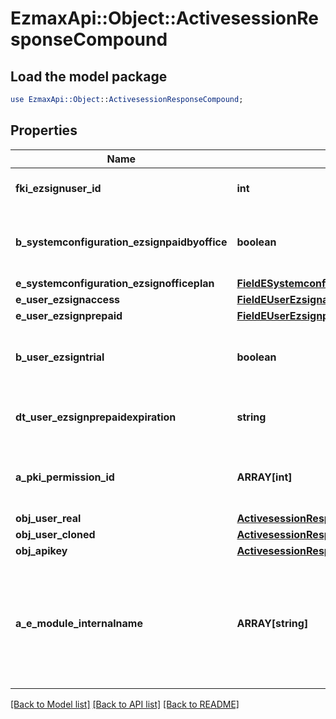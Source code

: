 # EzmaxApi::Object::ActivesessionResponseCompound

## Load the model package
```perl
use EzmaxApi::Object::ActivesessionResponseCompound;
```

## Properties
Name | Type | Description | Notes
------------ | ------------- | ------------- | -------------
**fki_ezsignuser_id** | **int** | The unique ID of the Ezsignuser | [optional] 
**b_systemconfiguration_ezsignpaidbyoffice** | **boolean** | Whether if Ezsign is paid by the company or not | [optional] 
**e_systemconfiguration_ezsignofficeplan** | [**FieldESystemconfigurationEzsignofficeplan**](FieldESystemconfigurationEzsignofficeplan.md) |  | [optional] 
**e_user_ezsignaccess** | [**FieldEUserEzsignaccess**](FieldEUserEzsignaccess.md) |  | 
**e_user_ezsignprepaid** | [**FieldEUserEzsignprepaid**](FieldEUserEzsignprepaid.md) |  | [optional] 
**b_user_ezsigntrial** | **boolean** | Whether the User&#39;s eZsign subscription is a trial | [optional] 
**dt_user_ezsignprepaidexpiration** | **string** | The eZsign prepaid expiration date | [optional] 
**a_pki_permission_id** | **ARRAY[int]** | An array of permissions granted to the user or api key | 
**obj_user_real** | [**ActivesessionResponseCompoundUser**](ActivesessionResponseCompoundUser.md) |  | 
**obj_user_cloned** | [**ActivesessionResponseCompoundUser**](ActivesessionResponseCompoundUser.md) |  | [optional] 
**obj_apikey** | [**ActivesessionResponseCompoundApikey**](ActivesessionResponseCompoundApikey.md) |  | [optional] 
**a_e_module_internalname** | **ARRAY[string]** | An Array of Registered modules.  These are the modules that are Licensed to be used by the User or the API Key. | 

[[Back to Model list]](../README.md#documentation-for-models) [[Back to API list]](../README.md#documentation-for-api-endpoints) [[Back to README]](../README.md)


